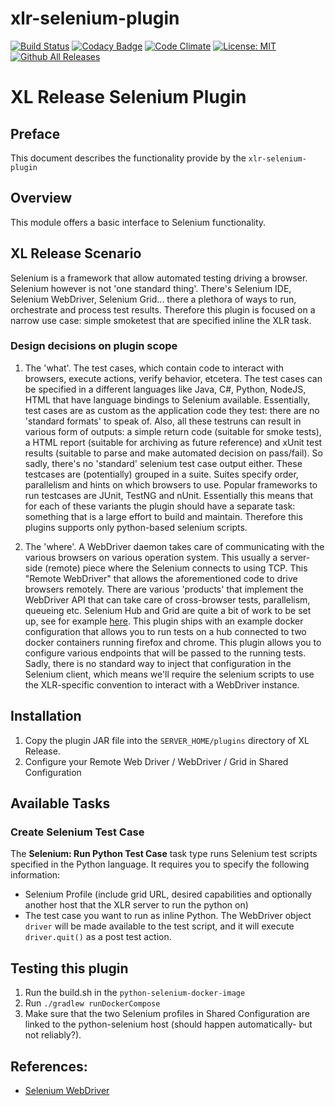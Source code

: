 # xlr-selenium-plugin

[![Build Status](https://travis-ci.org/xebialabs-community/xlr-selenium-plugin.svg?branch=master)](https://travis-ci.org/xebialabs-community/xlr-selenium-plugin)
[![Codacy Badge](https://api.codacy.com/project/badge/Grade/b19a0cb98fba4b9cb7b6a17b67dbd4eb)](https://www.codacy.com/app/xebialabs-community/xlr-selenium-plugin?utm_source=github.com&amp;utm_medium=referral&amp;utm_content=xebialabs-community/xlr-selenium-plugin&amp;utm_campaign=Badge_Grade)
[![Code Climate](https://codeclimate.com/github/xebialabs-community/xlr-selenium-plugin/badges/gpa.svg)](https://codeclimate.com/github/xebialabs-community/xlr-selenium-plugin)
[![License: MIT][xlr-selenium-plugin-license-image]][xlr-selenium-plugin-license-url]
[![Github All Releases][xlr-selenium-plugin-downloads-image]]()

[xlr-selenium-plugin-license-image]: https://img.shields.io/badge/License-MIT-yellow.svg
[xlr-selenium-plugin-license-url]: https://opensource.org/licenses/MIT
[xlr-selenium-plugin-downloads-image]: https://img.shields.io/github/downloads/xebialabs-community/xlr-selenium-plugin/total.svg

# XL Release Selenium Plugin

## Preface
This document describes the functionality provide by the `xlr-selenium-plugin`

## Overview
This module offers a basic interface to Selenium functionality.

## XL Release Scenario

Selenium is a framework that allow automated testing driving a browser. Selenium however is not 'one standard thing'. There's Selenium IDE, Selenium WebDriver, Selenium Grid... there a plethora of ways to run, orchestrate and process test results. Therefore this plugin is focused on a narrow use case: simple smoketest that are specified inline the XLR task.

### Design decisions on plugin scope

1. The 'what'. The test cases, which contain code to interact with browsers, execute actions, verify behavior, etcetera. The test cases can be specified in a different languages like Java, C#, Python, NodeJS, HTML that have language bindings to Selenium available. Essentially, test cases are as custom as the application code they test: there are no 'standard formats' to speak of. Also, all these testruns can result in various form of outputs: a simple return code (suitable for smoke tests), a HTML report (suitable for archiving as future reference) and xUnit test results (suitable to parse and make automated decision on pass/fail). So sadly, there's no 'standard' selenium test case output either. These testcases are (potentially) grouped in a suite. Suites specify order, parallelism and hints on which browsers to use. Popular frameworks to run testcases are JUnit, TestNG and nUnit. Essentially this means that for each of these variants the plugin should have a separate task: something that is a large effort to build and maintain. Therefore this plugins supports only python-based selenium scripts.

1. The 'where'. A WebDriver daemon takes care of communicating with the various browsers on various operation system. This usually a server-side (remote) piece where the Selenium connects to using TCP. This "Remote WebDriver" that allows the aforementioned code to drive browsers remotely. There are various 'products' that implement the WebDriver API that can take care of cross-browser tests, parallelism, queueing etc. Selenium Hub and Grid are quite a bit of work to be set up, see for example [here](http://www.tothenew.com/blog/parallel-execution-with-selenium-grid/). This plugin ships with an example docker configuration that allows you to run tests on a hub connected to two docker containers running firefox and chrome. This plugin allows you to configure various endpoints that will be passed to the running tests. Sadly, there is no standard way to inject that configuration in the Selenium client, which means we'll require the selenium scripts to use the XLR-specific convention to interact with a WebDriver instance.

## Installation
1. Copy the plugin JAR file into the `SERVER_HOME/plugins` directory of XL Release.
2. Configure your Remote Web Driver / WebDriver / Grid in Shared Configuration

## Available Tasks

### Create Selenium Test Case

The **Selenium: Run Python Test Case** task type runs Selenium test scripts specified in the Python language. It requires you to specify the following information:

* Selenium Profile (include grid URL, desired capabilities and optionally another host that the XLR server to run the python on)
* The test case you want to run as inline Python. The WebDriver object ```driver``` will be made available to the test script, and it will execute ```driver.quit()``` as a post test action.


## Testing this plugin

1. Run the build.sh in the ```python-selenium-docker-image```
2. Run ```./gradlew runDockerCompose```
3. Make sure that the two Selenium profiles in Shared Configuration are linked to the python-selenium host (should happen automatically- but not reliably?).

## References:
* [Selenium WebDriver](http://www.seleniumhq.org/projects/webdriver/)
